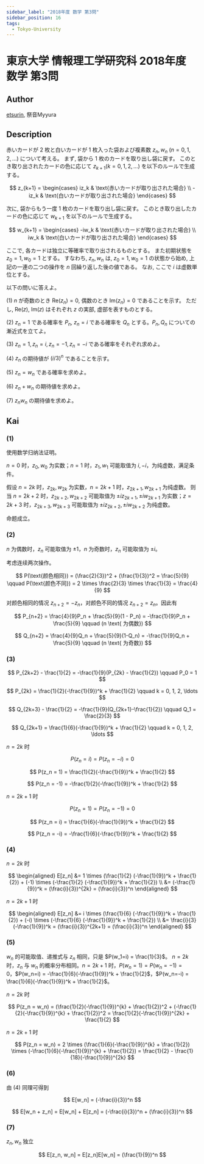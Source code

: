 ```yaml
---
sidebar_label: "2018年度 数学 第3問"
sidebar_position: 16
tags:
  - Tokyo-University
---
```

# 東京大学 情報理工学研究科 2018年度 数学 第3問

## **Author**
[etsurin](https://zhuanlan.zhihu.com/p/561992447), 祭音Myyura

## **Description**
赤いカードが $2$ 枚と白いカードが $1$ 枚入った袋および複素数 $z_n, w_n \ (n=0, 1, 2, \ldots)$ について考える。
まず, 袋から $1$ 枚のカードを取り出し袋に戻す。
このとき取り出されたカードの色に応じて $z_{k+1} (k = 0, 1, 2,\ldots)$ を以下のルールで生成する。

$$
z_{k+1} = \begin{cases}
iz_k & \text{赤いカードが取り出された場合} \\
-iz_k & \text{白いカードが取り出された場合}
\end{cases}
$$

次に, 袋からもう一度 $1$ 枚のカードを取り出し袋に戻す。
このとき取り出したカードの色に応じて $w_{k+1}$ を以下のルールで生成する。

$$
w_{k+1} = \begin{cases}
-iw_k & \text{赤いカードが取り出された場合} \\
iw_k & \text{白いカードが取り出された場合}
\end{cases}
$$

ここで, 各カードは独立に等確率で取り出されるものとする。
また初期状態を $z_0 = 1, w_0 = 1$ とする。
すなわち, $z_n, w_n$ は, $z_0 = 1, w_0 = 1$ の状態から始め, 上記の一連の二つの操作を $n$ 回繰り返した後の値である。
なお, ここで $i$ は虚数単位とする。

以下の問いに答えよ。

(1) $n$ が奇数のとき $\text{Re}(z_n) = 0$, 偶数のとき $\text{Im}(z_n) = 0$ であることを示す。
ただし, $\text{Re}(z)$, $\text{Im}(z)$ はそれぞれ $z$ の実部, 虚部を表すものとする。

(2) $z_n = 1$ である確率を $P_n$, $z_n = i$ である確率を $Q_n$ とする。$P_n, Q_n$ についての漸近式を立てよ。

(3) $z_n = 1, z_n = i, z_n = -1, z_n = -i$ である確率をそれぞれ求めよ。

(4) $z_n$ の期待値が $(i/3)^n$ であることを示す。

(5) $z_n = w_n$ である確率を求めよ。

(6) $z_n + w_n$ の期待値を求めよ。

(7) $z_n w_n$ の期待値を求めよ。

## **Kai**
### (1)
使用数学归纳法证明。

$n = 0$ 时，$z_0, w_0$ 为实数；$n = 1$ 时，$z_1, w_1$ 可能取值为 $i, -i$，为纯虚数，满足条件。

假设 $n = 2k$ 时，$z_{2k}, w_{2k}$ 为实数，$n = 2k + 1$ 时，$z_{2k+1}, w_{2k+1}$ 为纯虚数。
则当 $n=2k+2$ 时，$z_{2k+2}, w_{2k+2}$ 可能取值为 $\pm iz_{2k+1}, \pm iw_{2k+1}$ 为实数；$z=2k+3$ 时，$z_{2k+3}, w_{2k+3}$ 可能取值为 $\pm iz_{2k+2}, \pm iw_{2k+2}$ 为纯虚数。

命题成立。

### (2)
$n$ 为偶数时，$z_n$ 可能取值为 $\pm 1$，$n$ 为奇数时，$z_n$ 可能取值为 $\pm i$。

考虑连续两次操作。

$$
P(\text{颜色相同}) = (\frac{2}{3})^2 + (\frac{1}{3})^2 = \frac{5}{9} \qquad P(\text{颜色不同}) = 2 \times \frac{2}{3} \times \frac{1}{3} = \frac{4}{9}
$$

对颜色相同的情况 $z_{n+2} = −z_n$，对颜色不同的情况 $z_{n+2} = z_n$。因此有

$$
P_{n+2} = \frac{4}{9}P_n + \frac{5}{9}(1 - P_n) = -\frac{1}{9}P_n + \frac{5}{9} \qquad (n \text{ 为偶数})
$$

$$
Q_{n+2} = \frac{4}{9}Q_n + \frac{5}{9}(1-Q_n) = -\frac{1}{9}Q_n + \frac{5}{9} \qquad (n \text{ 为奇数})
$$

### (3)

$$
P_{2k+2} - \frac{1}{2} = -\frac{1}{9}(P_{2k} - \frac{1}{2}) \qquad P_0 = 1
$$

$$
P_{2k} = \frac{1}{2}(-\frac{1}{9})^k + \frac{1}{2} \qquad k = 0, 1, 2, \ldots
$$

$$
Q_{2k+3} - \frac{1}{2} = -\frac{1}{9}(Q_{2k+1}-\frac{1}{2}) \qquad Q_1 = \frac{2}{3}
$$

$$
Q_{2k+1} = \frac{1}{6}(-\frac{1}{9})^k + \frac{1}{2} \qquad k = 0, 1, 2, \ldots
$$

$n = 2k$ 时

$$
P(z_n = i) = P(z_n = -i) = 0
$$

$$
P(z_n = 1) = \frac{1}{2}(-\frac{1}{9})^k + \frac{1}{2}
$$

$$
P(z_n = -1) = -\frac{1}{2}(-\frac{1}{9})^k + \frac{1}{2}
$$

$n = 2k + 1$ 时

$$
P(z_n = 1) = P(z_n = -1) = 0
$$

$$
P(z_n = i) = \frac{1}{6}(-\frac{1}{9})^k + \frac{1}{2}
$$

$$
P(z_n = -i) = -\frac{1}{6}(-\frac{1}{9})^k + \frac{1}{2}
$$

### (4)
$n = 2k$ 时

$$
\begin{aligned}
    E[z_n] &= 1 \times (\frac{1}{2} (-\frac{1}{9})^k + \frac{1}{2}) + (-1) \times (-\frac{1}{2} (-\frac{1}{9})^k + \frac{1}{2}) \\
    &= (-\frac{1}{9})^k = (\frac{i}{3})^{2k} = (\frac{i}{3})^n
\end{aligned}
$$

$n = 2k + 1$ 时

$$
\begin{aligned}
    E[z_n] &= i \times (\frac{1}{6} (-\frac{1}{9})^k + \frac{1}{2}) + (-i) \times (-\frac{1}{6} (-\frac{1}{9})^k + \frac{1}{2}) \\
    &= \frac{i}{3}(-\frac{1}{9})^k = (\frac{i}{3})^{2k+1} = (\frac{i}{3})^n
\end{aligned}
$$

### (5)
$w_n$ 的可能取值、递推式与 $z_n$ 相同，只是 $P(w_1=i) = \frac{1}{3}$。
$n = 2k$ 时，$z_n$ 与 $w_n$ 的概率分布相同。$n=2k+1$ 时，$P(w_n=1) = P(w_n=-1)=0$，$P(w_n=i) = -\frac{1}{6}(-\frac{1}{9})^k + \frac{1}{2}$，$P(w_n=-i) = \frac{1}{6}(-\frac{1}{9})^k + \frac{1}{2}$。

$n=2k$ 时

$$
P(z_n = w_n) = (\frac{1}{2}(-\frac{1}{9})^{k} + \frac{1}{2})^2 + (-\frac{1}{2}(-\frac{1}{9})^{k} + \frac{1}{2})^2 = \frac{1}{2}(-\frac{1}{9})^{2k} + \frac{1}{2}
$$

$n=2k+1$ 时

$$
P(z_n = w_n) = 2 \times (\frac{1}{6}(-\frac{1}{9})^{k} + \frac{1}{2}) \times (-\frac{1}{6}(-\frac{1}{9})^{k} + \frac{1}{2}) = \frac{1}{2} - \frac{1}{18}(-\frac{1}{9})^{2k}
$$

### (6)
由 (4) 同理可得到

$$
E[w_n] = (-\frac{i}{3})^n
$$

$$
E[w_n + z_n] = E[w_n] + E[z_n] = (-\frac{i}{3})^n + (\frac{i}{3})^n
$$

### (7)
$z_n, w_n$ 独立

$$
E[z_n, w_n] = E[z_n]E[w_n] = (\frac{1}{9})^n
$$